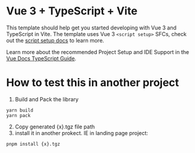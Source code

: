 # Vue 3 + TypeScript + Vite

This template should help get you started developing with Vue 3 and TypeScript in Vite. The template uses Vue 3 `<script setup>` SFCs, check out the [script setup docs](https://v3.vuejs.org/api/sfc-script-setup.html#sfc-script-setup) to learn more.

Learn more about the recommended Project Setup and IDE Support in the [Vue Docs TypeScript Guide](https://vuejs.org/guide/typescript/overview.html#project-setup).

# How to test this in another project
1. Build and Pack the library 
```
yarn build
yarn pack 
```
2. Copy generated {x}.tgz file path
3. install it in another prokect. IE in landing page project:
```
pnpm install {x}.tgz
```